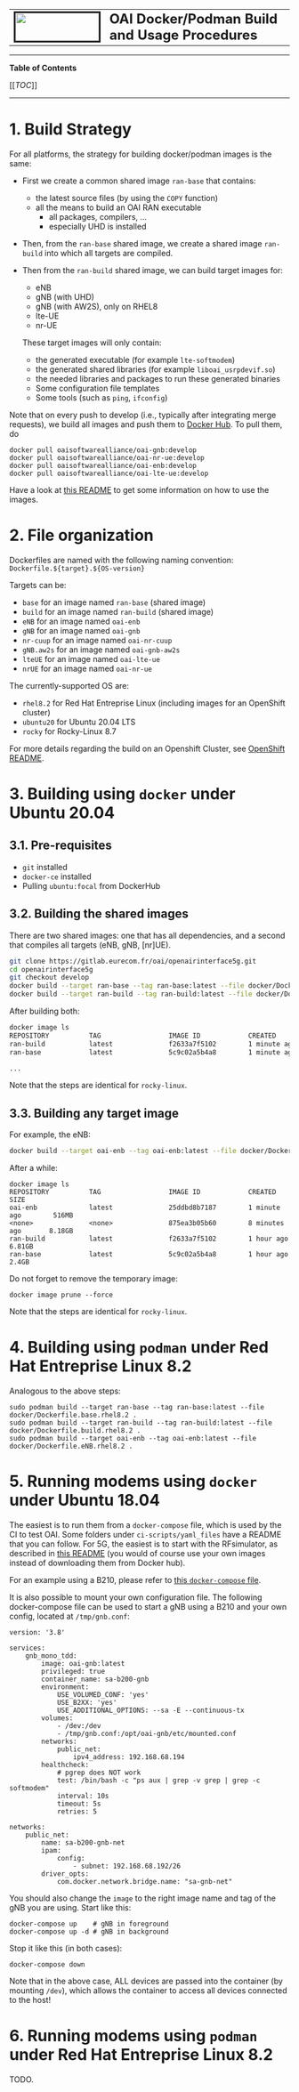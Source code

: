 <table style="border-collapse: collapse; border: none;">
  <tr style="border-collapse: collapse; border: none;">
    <td style="border-collapse: collapse; border: none;">
      <a href="http://www.openairinterface.org/">
         <img src="../doc/images/oai_final_logo.png" alt="" border=3 height=50 width=150>
         </img>
      </a>
    </td>
    <td style="border-collapse: collapse; border: none; vertical-align: center;">
      <b><font size = "5">OAI Docker/Podman Build and Usage Procedures</font></b>
    </td>
  </tr>
</table>

---

**Table of Contents**

[[_TOC_]]

---

# 1. Build Strategy #

For all platforms, the strategy for building docker/podman images is the same:

*  First we create a common shared image `ran-base` that contains:
   -  the latest source files (by using the `COPY` function)
   -  all the means to build an OAI RAN executable
      *  all packages, compilers, ...
      *  especially UHD is installed 
*  Then, from the `ran-base` shared image, we create a shared image `ran-build`
   into which all targets are compiled.
*  Then from the `ran-build` shared image, we can build target images for:
   -  eNB
   -  gNB (with UHD)
   -  gNB (with AW2S), only on RHEL8
   -  lte-UE
   -  nr-UE

   These target images will only contain:
   -  the generated executable (for example `lte-softmodem`)
   -  the generated shared libraries (for example `liboai_usrpdevif.so`)
   -  the needed libraries and packages to run these generated binaries
   -  Some configuration file templates
   -  Some tools (such as `ping`, `ifconfig`)

Note that on every push to develop (i.e., typically after integrating merge
requests), we build all images and push them to [Docker
Hub](https://hub.docker.com/u/oaisoftwarealliance). To pull them, do
```
docker pull oaisoftwarealliance/oai-gnb:develop
docker pull oaisoftwarealliance/oai-nr-ue:develop
docker pull oaisoftwarealliance/oai-enb:develop
docker pull oaisoftwarealliance/oai-lte-ue:develop
```
Have a look at [this
README](../ci-scripts/yaml_files/5g_rfsimulator/README.md) to get some
information on how to use the images.

# 2. File organization #

Dockerfiles are named with the following naming convention: `Dockerfile.${target}.${OS-version}`

Targets can be:

-  `base` for an image named `ran-base` (shared image)
-  `build` for an image named `ran-build` (shared image)
-  `eNB` for an image named `oai-enb`
-  `gNB` for an image named `oai-gnb`
-  `nr-cuup` for an image named `oai-nr-cuup`
-  `gNB.aw2s` for an image named `oai-gnb-aw2s`
-  `lteUE` for an image named `oai-lte-ue`
-  `nrUE` for an image named `oai-nr-ue`

The currently-supported OS are:

- `rhel8.2` for Red Hat Entreprise Linux (including images for an OpenShift cluster)
- `ubuntu20` for Ubuntu 20.04 LTS
- `rocky` for Rocky-Linux 8.7

For more details regarding the build on an Openshift Cluster, see [OpenShift README](../openshift/README.md).

# 3. Building using `docker` under Ubuntu 20.04 #

## 3.1. Pre-requisites ##

* `git` installed
* `docker-ce` installed
* Pulling `ubuntu:focal` from DockerHub

## 3.2. Building the shared images ##

There are two shared images: one that has all dependencies, and a second that compiles all targets (eNB, gNB, [nr]UE).

```bash
git clone https://gitlab.eurecom.fr/oai/openairinterface5g.git
cd openairinterface5g
git checkout develop
docker build --target ran-base --tag ran-base:latest --file docker/Dockerfile.base.ubuntu20 .
docker build --target ran-build --tag ran-build:latest --file docker/Dockerfile.build.ubuntu20 .
```

After building both:

```bash
docker image ls
REPOSITORY          TAG                 IMAGE ID            CREATED             SIZE
ran-build           latest              f2633a7f5102        1 minute ago        6.81GB
ran-base            latest              5c9c02a5b4a8        1 minute ago        2.4GB

...
```

Note that the steps are identical for `rocky-linux`.

## 3.3. Building any target image ##

For example, the eNB:

```bash
docker build --target oai-enb --tag oai-enb:latest --file docker/Dockerfile.eNB.ubuntu20 .
```

After a while:

```
docker image ls
REPOSITORY          TAG                 IMAGE ID            CREATED             SIZE
oai-enb             latest              25ddbd8b7187        1 minute ago        516MB
<none>              <none>              875ea3b05b60        8 minutes ago       8.18GB
ran-build           latest              f2633a7f5102        1 hour ago          6.81GB
ran-base            latest              5c9c02a5b4a8        1 hour ago          2.4GB
```

Do not forget to remove the temporary image:

```
docker image prune --force
```

Note that the steps are identical for `rocky-linux`.

# 4. Building using `podman` under Red Hat Entreprise Linux 8.2 #

Analogous to the above steps:
```
sudo podman build --target ran-base --tag ran-base:latest --file docker/Dockerfile.base.rhel8.2 .
sudo podman build --target ran-build --tag ran-build:latest --file docker/Dockerfile.build.rhel8.2 .
sudo podman build --target oai-enb --tag oai-enb:latest --file docker/Dockerfile.eNB.rhel8.2 .
```

# 5. Running modems using `docker` under Ubuntu 18.04 #

The easiest is to run them from a `docker-compose` file, which is used by the
CI to test OAI. Some folders under `ci-scripts/yaml_files` have a README that
you can follow. For 5G, the easiest is to start with the RFsimulator, as
described in [this README](../ci-scripts/yaml_files/5g_rfsimulator/README.md)
(you would of course use your own images instead of downloading them from
Docker hub).

For an example using a B210, please refer to [this `docker-compose`
file](../ci-scripts/yaml_files/sa_b200_gnb/docker-compose.yml).

It is also possible to mount your own configuration file. The following
docker-compose file can be used to start a gNB using a B210 and your own
config, located at `/tmp/gnb.conf`:
```
version: '3.8'

services:
    gnb_mono_tdd:
        image: oai-gnb:latest
        privileged: true
        container_name: sa-b200-gnb
        environment:
            USE_VOLUMED_CONF: 'yes'
            USE_B2XX: 'yes'
            USE_ADDITIONAL_OPTIONS: --sa -E --continuous-tx
        volumes:
            - /dev:/dev
            - /tmp/gnb.conf:/opt/oai-gnb/etc/mounted.conf
        networks:
            public_net:
                ipv4_address: 192.168.68.194
        healthcheck:
            # pgrep does NOT work
            test: /bin/bash -c "ps aux | grep -v grep | grep -c softmodem"
            interval: 10s
            timeout: 5s
            retries: 5

networks:
    public_net:
        name: sa-b200-gnb-net
        ipam:
            config:
                - subnet: 192.168.68.192/26
        driver_opts:
            com.docker.network.bridge.name: "sa-gnb-net"
```

You should also change the `image` to the right image name and tag of the gNB
you are using. Start like this:
```
docker-compose up    # gNB in foreground
docker-compose up -d # gNB in background
```
Stop it like this (in both cases):
```
docker-compose down
```

Note that in the above case, ALL devices are passed into the container (by
mounting `/dev`), which allows the container to access all devices connected to
the host!

# 6. Running modems using `podman` under Red Hat Entreprise Linux 8.2 #

TODO.
